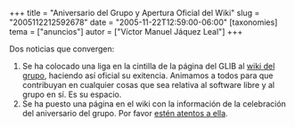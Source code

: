 +++
title = "Aniversario del Grupo y Apertura Oficial del Wiki"
slug = "2005112212592678"
date = "2005-11-22T12:59:00-06:00"
[taxonomies]
tema = ["anuncios"]
autor = ["Víctor Manuel Jáquez Leal"]
+++

Dos noticias que convergen:

1. Se ha colocado una liga en la cintilla de la página del GLIB al
    [wiki del grupo](http://wiki.glib.org.mx), haciendo así oficial su
    exitencia. Animamos a todos para que contribuyan en cualquier cosas
    que sea relativa al software libre y al grupo en sí. Es su espacio.
2. Se ha puesto una página en el wiki con la información de la
    celebración del aniversario del grupo. Por favor [estén atentos a
    ella](http://wiki.glib.org.mx/index.php/6to_Aniversario_del_GLIB).
